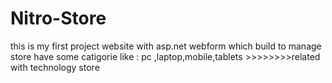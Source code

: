 # Nitro-Store
this is my first project website with asp.net webform which build to manage store have some catigorie like : pc ,laptop,mobile,tablets >>>>>>>>related with technology store
